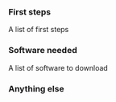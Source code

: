 ### First steps
A list of first steps

### Software needed
A list of software to download

### Anything else